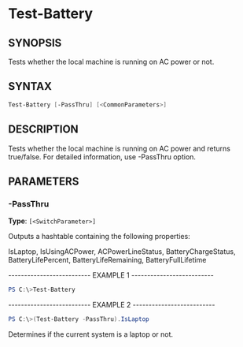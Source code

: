 Test-Battery
============

SYNOPSIS
--------

Tests whether the local machine is running on AC power or not.

SYNTAX
------

```powershell
Test-Battery [-PassThru] [<CommonParameters>]
```

DESCRIPTION
-----------

Tests whether the local machine is running on AC power and returns
true/false. For detailed information, use -PassThru option.

PARAMETERS
----------

### -PassThru

**Type**: `[<SwitchParameter>]`

Outputs a hashtable containing the following properties:

IsLaptop, IsUsingACPower, ACPowerLineStatus, BatteryChargeStatus,
BatteryLifePercent, BatteryLifeRemaining, BatteryFullLifetime

-------------------------- EXAMPLE 1 --------------------------

```powershell
PS C:\>Test-Battery
```

-------------------------- EXAMPLE 2 --------------------------

```powershell
PS C:\>(Test-Battery -PassThru).IsLaptop
```

Determines if the current system is a laptop or not.
